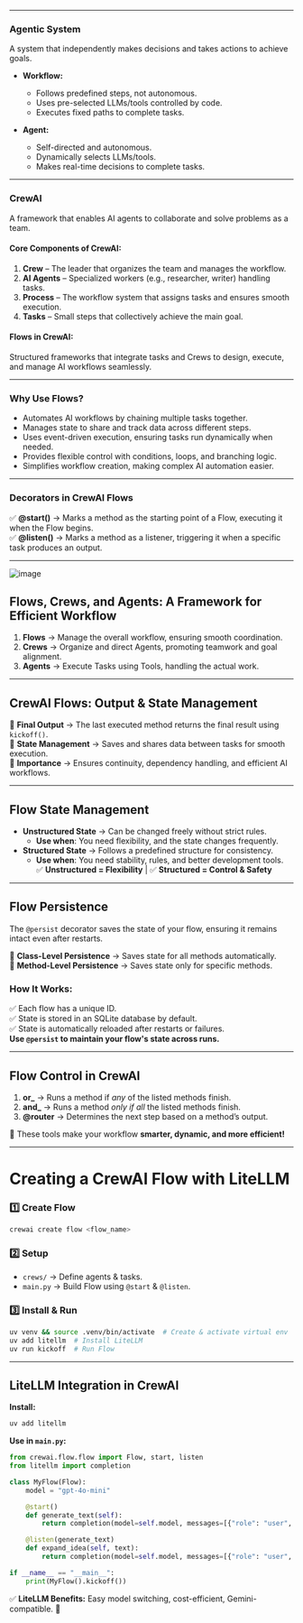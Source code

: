 

---

### **Agentic System**  
A system that independently makes decisions and takes actions to achieve goals.  

- **Workflow:**  
  - Follows predefined steps, not autonomous.  
  - Uses pre-selected LLMs/tools controlled by code.  
  - Executes fixed paths to complete tasks.
    
- **Agent:**  
  - Self-directed and autonomous.  
  - Dynamically selects LLMs/tools.  
  - Makes real-time decisions to complete tasks.  

 

---

### **CrewAI**  
A framework that enables AI agents to collaborate and solve problems as a team.  

#### **Core Components of CrewAI:**  
1. **Crew** – The leader that organizes the team and manages the workflow.  
2. **AI Agents** – Specialized workers (e.g., researcher, writer) handling tasks.  
3. **Process** – The workflow system that assigns tasks and ensures smooth execution.  
4. **Tasks** – Small steps that collectively achieve the main goal.

   

#### **Flows in CrewAI:**  
Structured frameworks that integrate tasks and Crews to design, execute, and manage AI workflows seamlessly.  

---


### **Why Use Flows?**  
- Automates AI workflows by chaining multiple tasks together.  
- Manages state to share and track data across different steps.  
- Uses event-driven execution, ensuring tasks run dynamically when needed.  
- Provides flexible control with conditions, loops, and branching logic.  
- Simplifies workflow creation, making complex AI automation easier.  

---

### **Decorators in CrewAI Flows**  
✅ **@start()** → Marks a method as the starting point of a Flow, executing it when the Flow begins.  
✅ **@listen()** → Marks a method as a listener, triggering it when a specific task produces an output.  

---


![image](https://github.com/user-attachments/assets/d22524ea-a65f-4bd5-a2a4-b592e5e190c2)


## **Flows, Crews, and Agents: A Framework for Efficient Workflow**
1. **Flows** → Manage the overall workflow, ensuring smooth coordination.  
2. **Crews** → Organize and direct Agents, promoting teamwork and goal alignment.  
3. **Agents** → Execute Tasks using Tools, handling the actual work.  

---

## **CrewAI Flows: Output & State Management**  
🔹 **Final Output** → The last executed method returns the final result using `kickoff()`.  
🔹 **State Management** → Saves and shares data between tasks for smooth execution.  
🔹 **Importance** → Ensures continuity, dependency handling, and efficient AI workflows.  

---

## **Flow State Management**  
- **Unstructured State** → Can be changed freely without strict rules.  
  - **Use when**: You need flexibility, and the state changes frequently.  
- **Structured State** → Follows a predefined structure for consistency.  
  - **Use when**: You need stability, rules, and better development tools.  
✅ **Unstructured = Flexibility** | ✅ **Structured = Control & Safety**  

---

## **Flow Persistence**  
The `@persist` decorator saves the state of your flow, ensuring it remains intact even after restarts.  

🔹 **Class-Level Persistence** → Saves state for all methods automatically.  
🔹 **Method-Level Persistence** → Saves state only for specific methods.  

### **How It Works:**  
✅ Each flow has a unique ID.  
✅ State is stored in an SQLite database by default.  
✅ State is automatically reloaded after restarts or failures.  
**Use `@persist` to maintain your flow's state across runs.**  

---

## **Flow Control in CrewAI**  
1. **or_** → Runs a method if *any* of the listed methods finish.  
2. **and_** → Runs a method *only if all* the listed methods finish.  
3. **@router** → Determines the next step based on a method’s output.  

🚀 These tools make your workflow **smarter, dynamic, and more efficient!**  

---

# **Creating a CrewAI Flow with LiteLLM**  

### **1️⃣ Create Flow**  
```bash
crewai create flow <flow_name>
```

### **2️⃣ Setup**  
- `crews/` → Define agents & tasks.  
- `main.py` → Build Flow using `@start` & `@listen`.  

### **3️⃣ Install & Run**  
```bash
uv venv && source .venv/bin/activate  # Create & activate virtual env  
uv add litellm  # Install LiteLLM  
uv run kickoff  # Run Flow  
```

---

## **LiteLLM Integration in CrewAI**  
**Install:**  
```bash
uv add litellm
```

**Use in `main.py`:**  
```python
from crewai.flow.flow import Flow, start, listen
from litellm import completion  

class MyFlow(Flow):
    model = "gpt-4o-mini"

    @start()
    def generate_text(self):
        return completion(model=self.model, messages=[{"role": "user", "content": "Blog idea for 2025?"}])["choices"][0]["message"]["content"].strip()

    @listen(generate_text)
    def expand_idea(self, text):
        return completion(model=self.model, messages=[{"role": "user", "content": f"Expand: {text}"}])["choices"][0]["message"]["content"].strip()

if __name__ == "__main__":
    print(MyFlow().kickoff())
```

✅ **LiteLLM Benefits:** Easy model switching, cost-efficient, Gemini-compatible. 🚀


